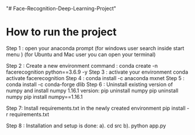 "# Face-Recognition-Deep-Learning-Project" 

# How to run the project
Step 1 : open your anaconda prompt (for windows user search inside start menu )
                                   (for Ubuntu and Mac user you can open your terminal)

Step 2 : Create a new environment
                command : conda create -n facerecognition python==3.6.9 -y
Step 3 : activate your environment
                conda activate facerecognition
Step 4 : conda install -c anaconda mxnet
Step 5 : conda install -c conda-forge dlib
Step 6 : Uninstall existing version of numpy and install numpy 1.16.1 version:
        pip uninstall numpy
        pip uninstall numpy
        pip install numpy==1.16.1

Step 7:  Install requirements.txt in the newly created environment
         pip install -r requirements.txt

Step 8 : Installation and setup is done:
         a).  cd src
         b). python app.py

